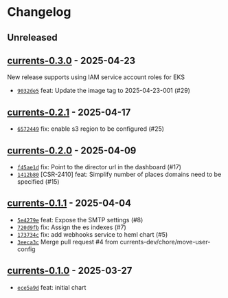 # Changelog

## Unreleased

## [currents-0.3.0](https://github.com/currents-dev/helm-charts/releases/tag/currents-0.3.0) - 2025-04-23

New release supports using IAM service account roles for EKS

- [`9032de5`](https://github.com/currents-dev/helm-charts/commit/9032de5fa3bd814cb1cfe4600d4d747feafe01b2) feat: Update the image tag to 2025-04-23-001 (#29)

## [currents-0.2.1](https://github.com/currents-dev/helm-charts/releases/tag/currents-0.2.1) - 2025-04-17

- [`6572449`](https://github.com/currents-dev/helm-charts/commit/65724496022119dd21084e36a2ea57d69275e2cb) fix: enable s3 region to be configured (#25)

## [currents-0.2.0](https://github.com/currents-dev/helm-charts/releases/tag/currents-0.2.0) - 2025-04-09

- [`f45ae1d`](https://github.com/currents-dev/helm-charts/commit/f45ae1d6b3239ba9e6b2383c8e30b507dc7e1670) fix: Point to the director url in the dashboard (#17)
- [`1412b80`](https://github.com/currents-dev/helm-charts/commit/1412b80a26c12f854b94261341c70bfe0c8caa78) [CSR-2410] feat: Simplify number of places domains need to be specified (#15)

## [currents-0.1.1](https://github.com/currents-dev/helm-charts/releases/tag/currents-0.1.1) - 2025-04-04

- [`5e4279e`](https://github.com/currents-dev/helm-charts/commit/5e4279e1344e8e5ec47812ffd1891ff0cd1630ea) feat: Expose the SMTP settings (#8)
- [`720d9fb`](https://github.com/currents-dev/helm-charts/commit/720d9fb255867ff3201322ffa215a2a0e7ff4793) fix: Assign the es indexes (#7)
- [`173734c`](https://github.com/currents-dev/helm-charts/commit/173734cfab8b4f35667d9df0c8388be6d1d2a33a) fix: add webhooks service to heml chart (#5)
- [`3eeca3c`](https://github.com/currents-dev/helm-charts/commit/3eeca3c217fa9af7d5ed8205572faa2b334be0ea) Merge pull request #4 from currents-dev/chore/move-user-config

## [currents-0.1.0](https://github.com/currents-dev/helm-charts/releases/tag/currents-0.1.0) - 2025-03-27

- [`ece5a9d`](https://github.com/currents-dev/helm-charts/commit/ece5a9dbe3b3402503a6b73cee75e692bb7ec6f1) feat: initial chart
